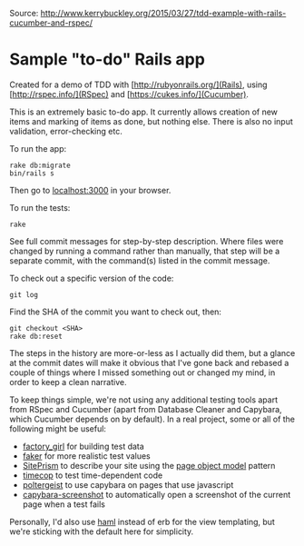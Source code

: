 Source: http://www.kerrybuckley.org/2015/03/27/tdd-example-with-rails-cucumber-and-rspec/

# Sample "to-do" Rails app

Created for a demo of TDD with [http://rubyonrails.org/](Rails), using
[http://rspec.info/](RSpec) and [https://cukes.info/](Cucumber).

This is an extremely basic to-do app. It currently allows creation of new items
and marking of items as done, but nothing else. There is also no input
validation, error-checking etc.

To run the app:

    rake db:migrate
    bin/rails s

Then go to [localhost:3000](http://localhost:3000) in your browser.

To run the tests:

    rake

See full commit messages for step-by-step description. Where files were changed
by running a command rather than manually, that step will be a separate commit,
with the command(s) listed in the commit message.

To check out a specific version of the code:

    git log

Find the SHA of the commit you want to check out, then:

    git checkout <SHA>
    rake db:reset

The steps in the history are more-or-less as I actually did them, but a glance
at the commit dates will make it obvious that I've gone back and rebased a
couple of things where I missed something out or changed my mind, in order to
keep a clean narrative.

To keep things simple, we're not using any additional testing tools apart from
RSpec and Cucumber (apart from Database Cleaner and Capybara, which Cucumber
depends on by default). In a real project, some or all of the following might
be useful:

* [factory_girl](https://github.com/thoughtbot/factory_girl) for building test
  data
* [faker](https://github.com/stympy/faker) for more realistic test values
* [SitePrism](https://github.com/natritmeyer/site_prism) to describe your site
  using the [page object model](http://martinfowler.com/bliki/PageObject.html)
  pattern
* [timecop](https://github.com/travisjeffery/timecop) to test time-dependent
  code
* [poltergeist](https://github.com/teampoltergeist/poltergeist) to use
  capybara on pages that use javascript
* [capybara-screenshot](https://github.com/mattheworiordan/capybara-screenshot)
  to automatically open a screenshot of the current page when a test fails

Personally, I'd also use [haml](http://haml.info/) instead of erb for the view
templating, but we're sticking with the default here for simplicity.